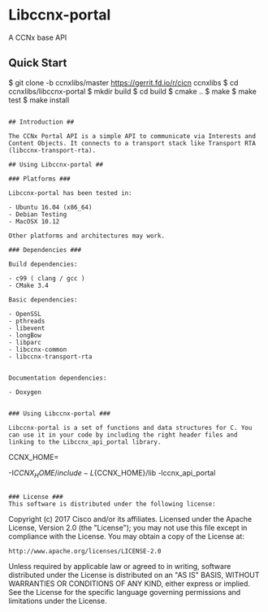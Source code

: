Libccnx-portal
=======
A CCNx base API

## Quick Start ##

$ git clone -b ccnxlibs/master https://gerrit.fd.io/r/cicn ccnxlibs
$ cd ccnxlibs/libccnx-portal
$ mkdir build
$ cd build
$ cmake .. 
$ make
$ make test
$ make install
```

## Introduction ##

The CCNx Portal API is a simple API to communicate via Interests and Content Objects. It connects to a transport stack like Transport RTA (libccnx-transport-rta).

## Using Libccnx-portal ##

### Platforms ###

Libccnx-portal has been tested in:

- Ubuntu 16.04 (x86_64)
- Debian Testing
- MacOSX 10.12

Other platforms and architectures may work.

### Dependencies ###

Build dependencies:

- c99 ( clang / gcc )
- CMake 3.4

Basic dependencies:

- OpenSSL
- pthreads
- libevent
- longBow
- libparc
- libccnx-common
- libccnx-transport-rta


Documentation dependencies:

- Doxygen


### Using Libccnx-portal ###

Libccnx-portal is a set of functions and data structures for C. You can use it in your code by including the right header files and linking to the Libccnx_api_portal library.

```
CCNX_HOME=<directory-where-Libccnx-portal-is-installed>

-I${CCNX_HOME}/include -L${CCNX_HOME}/lib -lccnx_api_portal
```

### License ###
This software is distributed under the following license:

```
Copyright (c) 2017 Cisco and/or its affiliates.
Licensed under the Apache License, Version 2.0 (the "License");
you may not use this file except in compliance with the License.
You may obtain a copy of the License at:

    http://www.apache.org/licenses/LICENSE-2.0

Unless required by applicable law or agreed to in writing, software
distributed under the License is distributed on an "AS IS" BASIS,
WITHOUT WARRANTIES OR CONDITIONS OF ANY KIND, either express or implied.
See the License for the specific language governing permissions and
limitations under the License.
```
